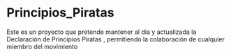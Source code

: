 Principios_Piratas
==================

Este es un proyecto que pretende mantener al dia y actualizada la Declaración de Principios Piratas , permitiendo la colaboración de cualquier miembro del movimiento
